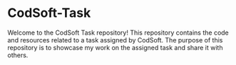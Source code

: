 # CodSoft-Task
Welcome to the CodSoft Task repository! This repository contains the code and resources related to a task assigned by CodSoft. The purpose of this repository is to showcase my work on the assigned task and share it with others.
